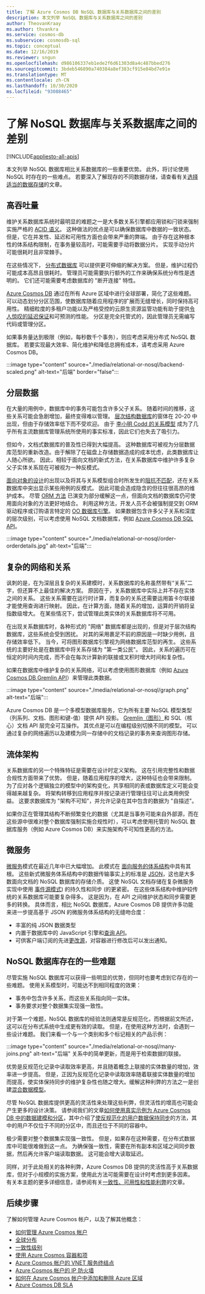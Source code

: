 ```yaml
---
title: 了解 Azure Cosmos DB NoSQL 数据库与关系数据库之间的差别
description: 本文列举 NoSQL 数据库与关系数据库之间的差别
author: TheovanKraay
ms.author: thvankra
ms.service: cosmos-db
ms.subservice: cosmosdb-sql
ms.topic: conceptual
ms.date: 12/16/2019
ms.reviewer: sngun
ms.openlocfilehash: d986106337eb1ede2f6d61303d8a4c487bbed276
ms.sourcegitcommit: 3bdeb546890a740384a8ef383cf915e84bd7e91e
ms.translationtype: MT
ms.contentlocale: zh-CN
ms.lasthandoff: 10/30/2020
ms.locfileid: "93088465"
---
```

# <a name="understanding-the-differences-between-nosql-and-relational-databases"></a>了解 NoSQL 数据库与关系数据库之间的差别
[!INCLUDE[appliesto-all-apis](includes/appliesto-all-apis.md)]

本文列举 NoSQL 数据库相比关系数据库的一些重要优势。 此外，将讨论使用 NoSQL 时存在的一些难点。 若要深入了解现存的不同数据存储，请查看有关[选择适当的数据存储](/azure/architecture/guide/technology-choices/data-store-overview)的文章。

## <a name="high-throughput"></a>高吞吐量

维护关系数据库系统时最明显的难题之一是大多数关系引擎都应用锁和闩锁来强制实施严格的 [ACID 语义](https://en.wikipedia.org/wiki/ACID)。 这种做法的优点是可以确保数据库中数据的一致状态。 但是，它在并发性、延迟和可用性方面也会带来严重的弊端。 由于存在这种根本性的体系结构限制，在事务量较高时，可能需要手动将数据分片。 实现手动分片可能很耗时且非常棘手。

在这些情况下， [分布式数据库](https://en.wikipedia.org/wiki/Distributed_database) 可以提供更可伸缩的解决方案。 但是，维护过程仍可能成本高昂且很耗时。 管理员可能需要执行额外的工作来确保系统分布性是透明的。 它们还可能需要考虑数据库的 "断开连接" 特性。

[Azure Cosmos DB](./introduction.md) 通过在所有 Azure 区域中进行全球部署，简化了这些难题。 可以动态划分分区范围，使数据库随着应用程序的扩展而无缝增长，同时保持高可用性。 精细粒度的多租户功能以及严格受控的云原生资源监管功能有助于提供[令人惊叹的延迟保证](./consistency-levels.md#consistency-levels-and-latency)和可预测的性能。 分区是完全托管式的，因此管理员无需编写代码或管理分区。

如果事务量达到极限（例如，每秒数千个事务），则应考虑采用分布式 NoSQL 数据库。 若要实现最大效率、简化维护和降低总拥有成本，请考虑采用 Azure Cosmos DB。

:::image type="content" source="./media/relational-or-nosql/backend-scaled.png" alt-text="后端" border="false":::

## <a name="hierarchical-data"></a>分层数据

在大量的用例中，数据库中的事务可能包含许多父子关系。 随着时间的推移，这些关系可能会急剧增加，最终变得难以管理。 [层次结构数据库](https://en.wikipedia.org/wiki/Hierarchical_database_model)的窗体在 20-20 中出现，但由于存储效率低下而不受欢迎。 由于 [李小明 Codd 的关系模型](https://en.wikipedia.org/wiki/Relational_model) 成为了几乎所有主流数据库管理系统所使用的事实标准，因此它们也失去了吸引力。

但如今，文档式数据库的普及性已得到大幅提高。 这种数据库可被视为分层数据库范型的重新改造。由于解除了在磁盘上存储数据造成的成本忧虑，此类数据库让人随心所欲。 因此，相较于面向文档的新式方法，在关系数据库中维护许多复杂父子实体关系现在可被视为一种反模式。

[面向对象的设计](https://en.wikipedia.org/wiki/Object-oriented_design)的出现以及将其与关系模型组合时所发生的[阻抗不匹配](https://en.wikipedia.org/wiki/Object-relational_impedance_mismatch)，还在关系数据库中突出显示某些用例的反模式。 因此可能会造成隐含的但往往很高昂的维护成本。 尽管 [ORM 方法](https://en.wikipedia.org/wiki/Object-relational_mapping) 已演变为部分缓解这一点，但面向文档的数据库仍可使用面向对象的方法更好地结合。 利用这种方法，开发人员不会被强制提交到 ORM 驱动程序或订购语言特定的 [OO 数据库引擎](https://en.wikipedia.org/wiki/Object_database)。 如果数据包含许多父子关系和深度的层次级别，可以考虑使用 NoSQL 文档数据库，例如 [Azure Cosmos DB SQL API](./introduction.md)。

:::image type="content" source="./media/relational-or-nosql/order-orderdetails.jpg" alt-text="后端":::

## <a name="complex-networks-and-relationships"></a>复杂的网络和关系

讽刺的是，在为深层且复杂的关系建模时，关系数据库的名称虽然带有“关系”二字，但还算不上最佳的解决方案。 原因在于，关系数据库中实际上并不存在实体之间的关系。 这些关系需要在运行时计算，而复杂的关系还需要运用笛卡尔联接才能使用查询进行映射。 因此，在计算方面，随着关系的增加，运算的开销将呈指数级增大。 在某些情况下，尝试管理此类实体的关系数据库将不可用。

在出现关系数据库时，各种形式的 "网络" 数据库都是出现的，但是对于层次结构数据库，这些系统会受到困扰。 对其的采用裹足不前的原因是一时缺少用例，且存储效率低下。 当今，可将图形数据库引擎视为网络数据库范型的再生。 这些系统的主要好处是在数据库中将关系存储为 "第一类公民"。 因此，关系的遍历可在恒定的时间内完成，而不会在每次计算新的联接或叉积时增大时间和复杂性。

如果在数据库中维护复杂的关系网络，可以考虑使用图形数据库（例如 [Azure Cosmos DB Gremlin API](./graph-introduction.md)）来管理此类数据。

:::image type="content" source="./media/relational-or-nosql/graph.png" alt-text="后端":::

Azure Cosmos DB 是一个多模型数据库服务，它为所有主要 NoSQL 模型类型（列系列、文档、图形和键-值）提供 API 投影。 [Gremlin（图形）](./gremlin-support.md)和 SQL（核心）文档 API 层完全可互操作。 其优点是可以在编程级别切换不同的模型。 可以通过复杂的网络遍历以及建模为同一存储中的文档记录的事务来查询图形存储。

## <a name="fluid-schema"></a>流体架构

关系数据库的另一个特殊特征是需要在设计时定义架构。 这在引用完整性和数据合规性方面带来了优势。 但是，随着应用程序的增大，这种特征也会带来限制。 为了应对各个逻辑独立的模型中的架构变化，共享相同的表或数据库定义可能会变得越来越复杂。 将架构转移到应用程序并按记录进行管理往往可让此类用例受益。 这要求数据库为 "架构不可知"，并允许记录在其中包含的数据为 "自描述"。

如果你正在管理其结构不断频繁变化的数据（尤其是当事务可能来自外部源，而在这些源中很难对整个数据库强制实施合规性时），可以考虑使用托管的 NoSQL 数据库服务（例如 Azure Cosmos DB）来实施架构不可知性更高的方法。

## <a name="microservices"></a>微服务

[微服务](https://en.wikipedia.org/wiki/Microservices)模式在最近几年中已大幅增加。 此模式在 [面向服务的体系结构](https://en.wikipedia.org/wiki/Service-oriented_architecture)中具有其根。 这些新式微服务体系结构中的数据传输事实上的标准是 [JSON](https://en.wikipedia.org/wiki/JSON)，这也是大多数面向文档的 NoSQL 数据库的存储介质。 这使 NoSQL 文档存储在复杂微服务实现中使用 [事件源模式](https://en.wikipedia.org/wiki/Event-driven_architecture)) 的持久性和同步 (的更紧密。 在这些体系结构中维护较传统的关系数据库可能要复杂得多。 这是因为，在 API 之间维护状态和同步需要更多的转换。 具体而言，相比 NoSQL 数据库，Azure Cosmos DB 提供许多功能来进一步提高基于 JSON 的微服务体系结构的无缝吻合度：

* 丰富的纯 JSON 数据类型
* 内置于数据库中的 JavaScript 引擎和[查询 API](./javascript-query-api.md)。
* 可供客户端订阅的先进[更改源](./change-feed.md)，对容器进行修改后可以发出通知。

## <a name="some-challenges-with-nosql-databases"></a>NoSQL 数据库存在的一些难题

尽管实施 NoSQL 数据库可以获得一些明显的优势，但同时也要考虑到它存在的一些难题。 使用关系模型时，可能达不到相同程度的效果：

* 事务中包含许多关系，而这些关系指向同一实体。
* 事务要求对整个数据集实现强一致性。

对于第一个难题，NoSQL 数据库的经验法则通常是反规范化，而根据前文所述，这可以在分布式系统中生成更有效的读取。 但是，在使用这种方法时，会遇到一些设计难题。 我们来看一个与一个类别和多个标记相关的产品示例：

:::image type="content" source="./media/relational-or-nosql/many-joins.png" alt-text="后端" 关系中的简单更新，而是用于检索数据的联接。 

优势是反规范化记录中读取效率更高，并且随着概念上联接的实体数量的增加，效率进一步提高。 但是，正因为反规范化记录中读取效率随着联接实体数量的增加而提高，使实体保持同步的维护复杂性也随之增大。缓解这种利弊的方法之一是创建[混合数据模型](./modeling-data.md#hybrid-data-models)。

尽管 NoSQL 数据库提供更高的灵活性来处理这些利弊，但灵活性的增高也可能会产生更多的设计决策。 请参阅我们的文章[如何使用真实示例为 Azure Cosmos DB 中的数据建模和分区](./how-to-model-partition-example.md)，其中介绍了[使反规范化的用户数据保持同步](./how-to-model-partition-example.md#denormalizing-usernames)的方法，其中的用户不仅位于不同的分区中，而且还位于不同的容器中。

极少需要对整个数据集实现强一致性。 但是，如果存在这种需要，在分布式数据库中可能很难做到这一点。 为确保强一致性，需要在所有副本和区域之间同步数据，然后再允许客户端读取数据。 这可能会增大读取延迟。

同样，对于此处相关的各种利弊，Azure Cosmos DB 提供的灵活性高于关系数据库，但对于小规模的实施方案，使用此方法可能需要在设计时考虑到更多因素。 有关本主题的更多详细信息，请参阅有关[一致性、可用性和性能利弊](./consistency-levels.md)的文章。

## <a name="next-steps"></a>后续步骤

了解如何管理 Azure Cosmos 帐户，以及了解其他概念：

* [如何管理 Azure Cosmos 帐户](how-to-manage-database-account.md)
* [全球分布](distribute-data-globally.md)
* [一致性级别](consistency-levels.md)
* [使用 Azure Cosmos 容器和项](account-databases-containers-items.md)
* [Azure Cosmos 帐户的 VNET 服务终结点](how-to-configure-vnet-service-endpoint.md)
* [Azure Cosmos 帐户的 IP 防火墙](how-to-configure-firewall.md)
* [如何在 Azure Cosmos 帐户中添加和删除 Azure 区域](how-to-manage-database-account.md)
* [Azure Cosmos DB SLA](https://azure.microsoft.com/support/legal/sla/cosmos-db/v1_2/)